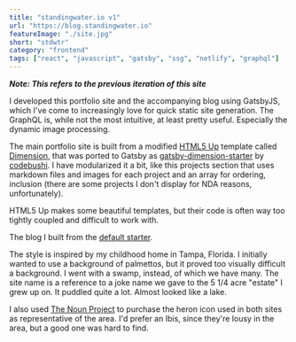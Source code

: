 ```yaml
---
title: "standingwater.io v1"
url: "https://blog.standingwater.io"
featureImage: "./site.jpg"
short: "stdwtr"
category: "frontend"
tags: ["react", "javascript", "gatsby", "ssg", "netlify", "graphql"]
---
```

***Note: This refers to the previous iteration of this site***

I developed this portfolio site and the accompanying blog using GatsbyJS, which
I've come to increasingly love for quick static site generation. The GraphQL is,
while not the most intuitive, at least pretty useful. Especially the dynamic
image processing.

The main portfolio site is built from a modified [HTML5 Up][1] template called
[Dimension][2], that was ported to Gatsby as [gatsby-dimension-starter][3] by
[codebushi][4]. I have modularized it a bit, like this projects section that
uses markdown files and images for each project and an array for ordering,
inclusion (there are some projects I don't display for NDA reasons,
unfortunately).

HTML5 Up makes some beautiful templates, but their code is often way too tightly
coupled and difficult to work with.

The blog I built from the [default starter][5].

The style is inspired by my childhood home in Tampa, Florida. I initially wanted
to use a background of palmettos, but it proved too visually difficult a
background. I went with a swamp, instead, of which we have many. The site name
is a reference to a joke name we gave to the 5 1/4 acre "estate" I grew up on.
It puddled quite a lot. Almost looked like a lake.

I also used [The Noun Project][6] to purchase the heron icon used in both sites
as representative of the area. I'd prefer an Ibis, since they're lousy in the
area, but a good one was hard to find.

[0]: https://www.gatsbyjs.org/starters/codebushi/gatsby-starter-dimension/
[1]: https://html5up.net/
[2]: https://html5up.net/dimension
[3]: https://www.gatsbyjs.org/starters/codebushi/gatsby-starter-dimension/
[4]: https://github.com/codebushi
[5]: https://www.gatsbyjs.org/starters/gatsbyjs/gatsby-starter-default/
[6]: https://thenounproject.com/
